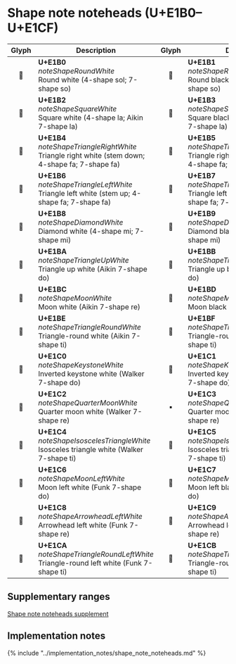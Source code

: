 Shape note noteheads (U+E1B0–U+E1CF)
====================================

| **Glyph** | **Description** | **Glyph** | **Description**
| :-------: | --------------- | :-------: | ---------------
|<span class="bravura_large">&#xe1b0;</span> | **U+E1B0**<br/>*noteShapeRoundWhite*<br/>Round white (4-shape sol; 7-shape so) | <span class="bravura_large">&#xe1b1;</span> | **U+E1B1**<br/>*noteShapeRoundBlack*<br/>Round black (4-shape sol; 7-shape so)
|<span class="bravura_large">&#xe1b2;</span> | **U+E1B2**<br/>*noteShapeSquareWhite*<br/>Square white (4-shape la; Aikin 7-shape la) | <span class="bravura_large">&#xe1b3;</span> | **U+E1B3**<br/>*noteShapeSquareBlack*<br/>Square black (4-shape la; Aikin 7-shape la)
|<span class="bravura_large">&#xe1b4;</span> | **U+E1B4**<br/>*noteShapeTriangleRightWhite*<br/>Triangle right white (stem down; 4-shape fa; 7-shape fa) | <span class="bravura_large">&#xe1b5;</span> | **U+E1B5**<br/>*noteShapeTriangleRightBlack*<br/>Triangle right black (stem down; 4-shape fa; 7-shape fa)
|<span class="bravura_large">&#xe1b6;</span> | **U+E1B6**<br/>*noteShapeTriangleLeftWhite*<br/>Triangle left white (stem up; 4-shape fa; 7-shape fa) | <span class="bravura_large">&#xe1b7;</span> | **U+E1B7**<br/>*noteShapeTriangleLeftBlack*<br/>Triangle left black (stem up; 4-shape fa; 7-shape fa)
|<span class="bravura_large">&#xe1b8;</span> | **U+E1B8**<br/>*noteShapeDiamondWhite*<br/>Diamond white (4-shape mi; 7-shape mi) | <span class="bravura_large">&#xe1b9;</span> | **U+E1B9**<br/>*noteShapeDiamondBlack*<br/>Diamond black (4-shape mi; 7-shape mi)
|<span class="bravura_large">&#xe1ba;</span> | **U+E1BA**<br/>*noteShapeTriangleUpWhite*<br/>Triangle up white (Aikin 7-shape do) | <span class="bravura_large">&#xe1bb;</span> | **U+E1BB**<br/>*noteShapeTriangleUpBlack*<br/>Triangle up black (Aikin 7-shape do)
|<span class="bravura_large">&#xe1bc;</span> | **U+E1BC**<br/>*noteShapeMoonWhite*<br/>Moon white (Aikin 7-shape re) | <span class="bravura_large">&#xe1bd;</span> | **U+E1BD**<br/>*noteShapeMoonBlack*<br/>Moon black (Aikin 7-shape re)
|<span class="bravura_large">&#xe1be;</span> | **U+E1BE**<br/>*noteShapeTriangleRoundWhite*<br/>Triangle-round white (Aikin 7-shape ti) | <span class="bravura_large">&#xe1bf;</span> | **U+E1BF**<br/>*noteShapeTriangleRoundBlack*<br/>Triangle-round black (Aikin 7-shape ti)
|<span class="bravura_large">&#xe1c0;</span> | **U+E1C0**<br/>*noteShapeKeystoneWhite*<br/>Inverted keystone white (Walker 7-shape do) | <span class="bravura_large">&#xe1c1;</span> | **U+E1C1**<br/>*noteShapeKeystoneBlack*<br/>Inverted keystone black (Walker 7-shape do)
|<span class="bravura_large">&#xe1c2;</span> | **U+E1C2**<br/>*noteShapeQuarterMoonWhite*<br/>Quarter moon white (Walker 7-shape re) | <span class="bravura_large">&#xe1c3;</span> | **U+E1C3**<br/>*noteShapeQuarterMoonBlack*<br/>Quarter moon black (Walker 7-shape re)
|<span class="bravura_large">&#xe1c4;</span> | **U+E1C4**<br/>*noteShapeIsoscelesTriangleWhite*<br/>Isosceles triangle white (Walker 7-shape ti) | <span class="bravura_large">&#xe1c5;</span> | **U+E1C5**<br/>*noteShapeIsoscelesTriangleBlack*<br/>Isosceles triangle black (Walker 7-shape ti)
|<span class="bravura_large">&#xe1c6;</span> | **U+E1C6**<br/>*noteShapeMoonLeftWhite*<br/>Moon left white (Funk 7-shape do) | <span class="bravura_large">&#xe1c7;</span> | **U+E1C7**<br/>*noteShapeMoonLeftBlack*<br/>Moon left black (Funk 7-shape do)
|<span class="bravura_large">&#xe1c8;</span> | **U+E1C8**<br/>*noteShapeArrowheadLeftWhite*<br/>Arrowhead left white (Funk 7-shape re) | <span class="bravura_large">&#xe1c9;</span> | **U+E1C9**<br/>*noteShapeArrowheadLeftBlack*<br/>Arrowhead left black (Funk 7-shape re)
|<span class="bravura_large">&#xe1ca;</span> | **U+E1CA**<br/>*noteShapeTriangleRoundLeftWhite*<br/>Triangle-round left white (Funk 7-shape ti) | <span class="bravura_large">&#xe1cb;</span> | **U+E1CB**<br/>*noteShapeTriangleRoundLeftBlack*<br/>Triangle-round left black (Funk 7-shape ti)

Supplementary ranges
---------------------
[Shape note noteheads supplement](shape-note-noteheads-supplement.md)

Implementation notes
---------------------

{% include "../implementation_notes/shape_note_noteheads.md" %}